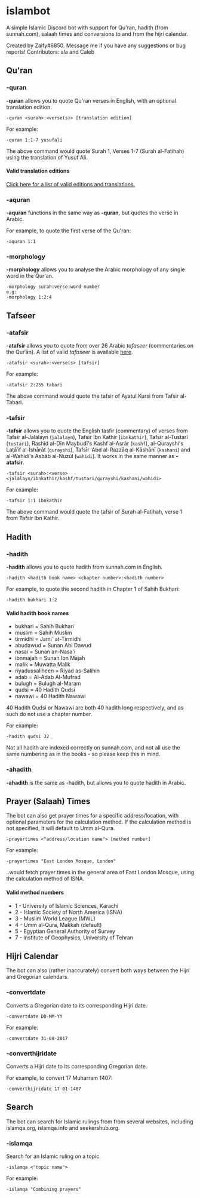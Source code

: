 # islambot
A simple Islamic Discord bot with support for Qu'ran, hadith (from sunnah.com), salaah times and conversions to and from the hijri calendar.

Created by Zaify#6850. Message me if you have any suggestions or bug reports! Contributors: ala and Caleb

## Qu'ran 

### -quran
**-quran** allows you to quote Qu'ran verses in English, with an optional translation edition.

```
-quran <surah>:<verse(s)> [translation edition]
```

For example:

```
-quran 1:1-7 yusufali 
```
The above command would quote Surah 1, Verses 1-7 (Surah al-Fatihah) using the translation of Yusuf Ali.

#### Valid translation editions

[Click here for a list of valid editions and translations.](https://github.com/galacticwarrior9/islambot/blob/master/Translations.md)

### -aquran
**-aquran** functions in the same way as **-quran**, but quotes the verse in Arabic.

For example, to quote the first verse of the Qu'ran:
```
-aquran 1:1
```

### -morphology
**-morphology** allows you to analyse the Arabic morphology of any single word in the Qur'an.

```
-morphology surah:verse:word number
e.g: 
-morphology 1:2:4
```



## Tafseer

### -atafsir
**-atafsir** allows you to quote from over 26 Arabic *tafaseer* (commentaries on the Qurʾān). A list of valid *tafaseer* is available [here](https://github.com/galacticwarrior9/islambot/blob/master/Tafsir.md).

```
-atafsir <surah>:<verse(s> [tafsir]
```

For example:

```
-atafsir 2:255 tabari
```

The above command would quote the tafsir of Ayatul Kursi from Tafsir al-Tabari.


### -tafsir
**-tafsir** allows you to quote the English tasfir (commentary) of verses from Tafsīr al-Jalālayn (`jalalayn`), Tafsīr Ibn Kathīr (`ibnkathir`), Tafsīr al-Tustarī (`tustari`), Rashīd al-Dīn Maybudī's Kashf al-Asrār (`kashf`), al-Qurayshi's Laṭāʾif al-Ishārāt (`qurayshi`), Tafsīr ʿAbd al-Razzāq al-Kāshānī (`kashani`) and al-Wahidi's Asbāb al-Nuzūl (`wahidi`). It works in the same manner as **-atafsir**.

```
-tafsir <surah>:<verse> <jalalayn/ibnkathir/kashf/tustari/qurayshi/kashani/wahidi>
```

For example:

```
-tafsir 1:1 ibnkathir
```
The above command would quote the tafsir of Surah al-Fatihah, verse 1 from Tafsir Ibn Kathir. 

## Hadith 

### -hadith
**-hadith** allows you to quote hadith from sunnah.com in English.

```
-hadith <hadith book name> <chapter number>:<hadith number>
```

For example, to quote the second hadith in Chapter 1 of Sahih Bukhari:
```
-hadith bukhari 1:2
```

#### Valid hadith book names 

* bukhari = Sahih Bukhari
* muslim = Sahih Muslim
* tirmidhi = Jami` at-Tirmidhi
* abudawud = Sunan Abi Dawud
* nasai = Sunan an-Nasa'i
* ibnmajah = Sunan Ibn Majah
* malik = Muwatta Malik
* riyadussaliheen = Riyad as-Salihin
* adab = Al-Adab Al-Mufrad
* bulugh = Bulugh al-Maram
* qudsi = 40 Hadith Qudsi
* nawawi = 40 Hadith Nawawi

40 Hadith Qudsi or Nawawi are both 40 hadith long respectively, and as such do not use a chapter number.

For example:
```
-hadith qudsi 32
```

Not all hadith are indexed correctly on sunnah.com, and not all use the same numbering as in the books - so please keep this in mind.

### -ahadith
**-ahadith** is the same as -hadith, but allows you to quote hadith in Arabic. 


## Prayer (Salaah) Times

The bot can also get prayer times for a specific address/location, with optional parameters for the calculation method. If the calculation method is not specified, it will default to Umm al-Qura.

```
-prayertimes <"address/location name"> [method number] 
```

For example:
```
-prayertimes "East London Mosque, London" 
```

..would fetch prayer times in the general area of East London Mosque, using the calculation method of ISNA.

#### Valid method numbers

* 1 - University of Islamic Sciences, Karachi
* 2 - Islamic Society of North America (ISNA)
* 3 - Muslim World League (MWL)
* 4 - Umm al-Qura, Makkah (default)
* 5 - Egyptian General Authority of Survey
* 7 - Institute of Geophysics, University of Tehran

## Hijri Calendar

The bot can also (rather inaccurately) convert both ways between the Hijri and Gregorian calendars.

### -convertdate
Converts a Gregorian date to its corresponding Hijri date.

```
-convertdate DD-MM-YY 
```

For example:
```
-convertdate 31-08-2017
```

### -converthijridate
Converts a Hijri date to its corresponding Gregorian date.

For example, to convert 17 Muharram 1407:
```
-converthijridate 17-01-1407
```

## Search

The bot can search for Islamic rulings from from several websites, including islamqa.org, islamqa.info and seekershub.org.

### -islamqa
Search for an Islamic ruling on a topic.

```
-islamqa <"topic name">
```

For example:
```
-islamqa "Combining prayers"
```
